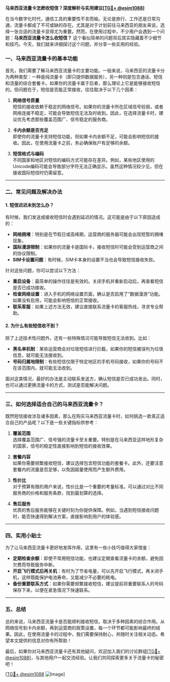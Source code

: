 **马来西亚流量卡怎麽收短信？深度解析与实用建议[[TG💪+ @esim1088](https://t.me/s/esim1088)]**

在当今数字化时代，通信工具的重要性不言而喻。无论是旅行、工作还是日常沟通，流量卡都成了不可或缺的存在。尤其是对于计划前往马来西亚的朋友来说，选择一张合适的流量卡显得尤为重要。然而，在使用过程中，不少用户会遇到一个问题：**马来西亚流量卡怎么收短信？** 这个看似简单的问题背后其实隐藏着不少细节和技巧。今天，我们就来详细探讨这个问题，并分享一些实用的经验。

### 一、马来西亚流量卡的基本功能

首先，我们需要了解马来西亚流量卡的主要功能。一般来说，马来西亚的流量卡分为两种类型：一种是纯流量卡（即只提供数据服务），另一种则是包含通话、短信和流量的综合套餐卡。如果你的流量卡属于后者，那么理论上它是能够接收短信的。但问题在于，短信是否能正常接收，往往取决于以下几个因素：

1. **网络信号质量**  
   短信的接收依赖于稳定的网络信号。如果你的流量卡所在区域信号较弱，或者网络连接不稳定，可能会导致短信无法及时收到。因此，在选择流量卡时，建议优先考虑那些覆盖范围广、信号稳定的服务商。

2. **卡内余额是否充足**  
   即使你的流量卡支持短信功能，但如果卡内余额不足，可能会影响短信的接收。因此，在使用流量卡之前，务必确保账户有足够的余额。

3. **短信格式与编码**  
   不同国家和地区对短信的编码方式可能存在差异。例如，某些地区使用的Unicode编码可能会导致部分字符无法正确显示。虽然这种情况较少见，但在接收国际短信时仍需留意。

---

### 二、常见问题及解决办法

#### 1. 短信迟迟未到怎么办？

有时候，我们发送或接收短信时会遇到延迟的情况。这可能是由于以下原因造成的：

- **网络拥堵**：特别是在节假日或高峰期，运营商的服务器可能会出现短暂的拥堵现象。
- **国际漫游限制**：如果你的流量卡是国际卡，接收短信时可能会受到运营商之间的协议限制。
- **SIM卡设置问题**：有时候，SIM卡本身的设置不当也会导致短信接收失败。

针对这些问题，你可以尝试以下方法：

- **重启设备**：最简单的操作往往是有效的。关闭手机并重新启动后，再查看短信是否已成功接收。
- **检查网络设置**：进入手机的网络设置页面，确认是否启用了“数据漫游”功能。如果没有启用，可能会影响短信的正常接收。
- **联系客服**：如果上述方法无效，建议直接联系流量卡的客服热线，寻求专业帮助。

#### 2. 为什么有些短信收不到？

除了上述技术性问题外，还有一些特殊情况可能导致短信无法收到。比如：

- **黑名单机制**：某些运营商会对垃圾短信进行拦截，如果你的短信被误判为垃圾信息，就可能无法接收到。
- **号码归属地限制**：有些短信仅限于特定地区的手机号码接收，如果你的号码不在该范围内，就可能无法收到。

面对这类情况，最好的办法是主动联系发送方，确认短信是否已成功发出。同时，也可以通过更换流量卡的方式，测试是否能解决问题。

---

### 三、如何选择适合自己的马来西亚流量卡？

既然短信接收涉及诸多因素，那么在购买马来西亚流量卡时，如何挑选一款真正适合自己的产品呢？以下是一些关键指标供参考：

1. **覆盖范围**  
   选择覆盖范围广、信号强的流量卡至关重要。特别是在马来西亚这样地形复杂的国家，信号的稳定性直接影响到短信的接收效果。

2. **套餐内容**  
   如果你需要频繁接收短信，建议选择包含短信功能的套餐卡。此外，还要注意套餐内的流量是否足够，以免因超量使用而产生额外费用。

3. **性价比**  
   对于预算有限的用户来说，性价比是一个重要的考量标准。可以通过对比不同服务商的价格和服务条款，找到最划算的选择。

4. **售后服务**  
   优质的售后服务能够在关键时刻为你提供保障。例如，当遇到短信接收问题时，能否快速得到解决方案，直接影响到用户的体验感。

---

### 四、实用小贴士

为了让马来西亚流量卡更好地发挥作用，这里有一些小技巧值得大家借鉴：

- **定期检查余额**：即使不常用短信功能，也建议定期查看流量卡的余额，避免因欠费而导致服务中断。
- **开启飞行模式后再关机**：有时为了节省电量，可以先开启飞行模式，再关闭手机，这样既能保护电池寿命，又能减少不必要的耗电。
- **备份重要联系方式**：如果你需要频繁接收短信，建议提前将重要联系人的号码保存下来，以便在紧急情况下快速联系。

---

### 五、总结

总的来说，马来西亚流量卡是否能顺利接收短信，取决于多种因素的综合作用。从网络信号到卡内余额，再到运营商的政策设置，每一个环节都可能影响最终的结果。因此，在使用流量卡的过程中，我们需要保持耐心，并随时关注相关动态。希望本文提供的信息对你有所帮助！

最后，如果你对马来西亚流量卡还有其他疑问，欢迎加入我们的讨论群组[[TG💪+ @esim1088](https://t.me/s/esim1088)]，与其他用户一起交流经验。让我们共同探索更多关于流量卡的秘密吧！

[[TG💪+ @esim1088](https://t.me/s/esim1088) ![Image](https://i.postimg.cc/4NQfJmqS/Snipaste-2025-05-13-00-14-12.png)]